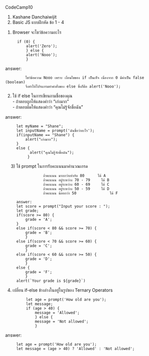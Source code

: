 CodeCamp10  
1. Kashane Danchaiwijit  
2. Basic JS แบบฝึกหัด  ข้อ 1 - 4    

1) Browser จะโชว์ข้อความอะไร  

         if (0) {  
	         alert('Zero');  
	         } else {  
	         alert('Nooo');  
	         }  

answer:
  
             โชว์ข้อความ Nooo เพราะ เงื่อนไขของ if เป็นเท็จ เนื่องจาก 0 มีค่าเป็น false (boolean)  
             จึงทำให้โปรแกรมทำคำสั่งของ else ซึ่งก็คือ alert('Nooo');  


2) ใช้ if else ในการเขียนถามชื่อของคุณ  
                 - ถ้าตอบถูกให้แสดงคำว่า “เก่งมาก”  
                 - ถ้าตอบผิดให้แสดงคำว่า “คุณไม่รู้จักชื่อฉัน”  

answer:
  
         let myName = "Shane";  
         let inputName = prompt('ฉันชื่อว่าอะไร');  
         if(inputName == "Shane") {  
             alert("เก่งมาก");  
         }  
         else {  
               alert("คุณไม่รู้จักชื่อฉัน");  
              }  

 
3) ใช้ prompt ในการรับคะแนนมาคำนวณเกรด  

                     ถ้าคะแนน มากกว่าเท่ากับ 80      ได้ A  
                     ถ้าคะแนน อยู่ระหว่าง 70 - 79     ได้ B  
                     ถ้าคะแนน อยู่ระหว่าง 60 - 69     ได้ C  
                     ถ้าคะแนน อยู่ระหว่าง 50 - 59     ได้ D  
                     ถ้าคะแนน น้อยกว่า 50               ได้ F  

         answer:  
         let score = prompt("Input your score : ");  
         let grade;  
         if(score >= 80) {  
             grade = 'A';  
         }  
         else if(score < 80 && score >= 70) {  
             grade = 'B';  
             }  
         else if(score < 70 && score >= 60) {  
             grade = 'C';  
             }  
         else if(score < 60 && score >= 50) {  
             grade = 'D';  
             }  
         else {  
             grade = 'F';  
             }  
         alert(`Your grade is ${grade}`)  


4) เปลี่ยน if-else ข้างล่างในอยู่ในรูปของ Ternary Operators  

             let age = prompt('How old are you');  
             let message;  
             if (age > 40) {  
                 message = 'Allowed';  
                 } else {  
                 message = 'Not allowed';  
                 }  

answer:
  
         let age = prompt('How old are you');  
         let message = (age > 40) ? 'Allowed' : 'Not allowed';  


